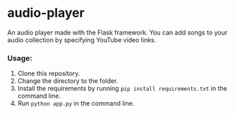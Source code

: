 # audio-player

An audio player made with the Flask framework. You can add songs to your audio collection by specifying YouTube video links.

### Usage:
1. Clone this repository.
2. Change the directory to the folder.
3. Install the requirements by running `pip install requirements.txt` in the command line.
4. Run `python app.py` in the command line.
